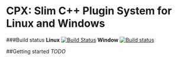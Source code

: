 # CPX: Slim C++ Plugin System for Linux and Windows

###Build status
**Linux** [![Build Status](https://travis-ci.org/matt-komm/CPX.svg?branch=master)](https://travis-ci.org/matt-komm/CPX)
**Window** [![Build status](https://ci.appveyor.com/api/projects/status/eawd4ryap0164wk1?svg=true)](https://ci.appveyor.com/project/matt-komm/cpx)

##Getting started
*TODO*

